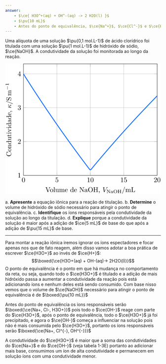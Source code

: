 ```yaml
---
answer:
    - $\ce{ H3O^+(aq) + OH^-(aq) -> 2 H2O(l) }$
    - $\pu{10 mL}$
    - Antes do ponto de equivalência, $\ce{Na^+}$, $\ce{Cl^-}$ e $\ce{H^+}$. No ponto de equivalência, $\ce{Na^+}$ e $\ce{Cl^-}$. Após o ponto de equivalência, $\ce{Na^+}$, $\ce{H3O^+}$ e $\ce{Cl^-}$. 
---
```



Uma alíquota de uma solução $\pu{0,1 mol.L-1}$ de ácido clorídrico foi titulada com uma solução $\pu{1 mol.L-1}$ de hidróxido de sódio, $\ce{NaOH}$. A condutividade da solução foi monitorada ao longo da reação.

![Figura do problema 3F51.](3F51-1P.svg)

a. **Apresente** a equação iônica para a reação de titulação.
b. **Determine** o volume de hidróxido de sódio necessário para atingir o ponto de equivalência.
c. **Identifique** os íons responsáveis pela condutividade da solução ao longo da titulação.
d. **Explique** porque a condutividade da solução é maior após a adição de $\ce{5 mL}$ de base do que após a adição de $\pu{15 mL}$ de base.

---

Para montar a reação iônica iremos ignorar os íons espectadores e focar apenas nos que de fato reagem, além disso vamos adotar a boa prática de escrever $\ce{H3O+}$ ao invés de $\ce{H+}$:
$$\boxed{\ce{H3O+(aq) + OH-(aq)-> 2H2O(l)}}$$
O ponto de equivalência é o ponto em que há mudança no comportamento da reta, ou seja, quando todo o $\ce{H3O+}$ é titulado e a adição de mais hidróxido passa a aumentar a condutividade da reação pois está adicionando íons e nenhum deles está sendo consumido.
Com base nisso vemos que o volume de $\ce{NaOH}$ necessário para atingir o ponto de equivalência é de $\boxed{\pu{10 mL}}$

Antes do ponto de equivalência os íons responsáveis serão $\boxed{\ce{Na+, Cl-, H3O+}}$ pois todo o $\ce{OH-}$  reage com parte do $\ce{H3O+}$, após o ponto de equivalência, todo o $\ce{H3O+}$ já foi precipitado, e agora o $\ce{OH-}$ começa a influenciar na solução pois não é mais consumida pelo $\ce{H3O+}$, portanto os íons responsáveis serão $\boxed{\ce{Na+, Cl^{-}, OH^{-}}}$

A condutividade do $\ce{H3O+}$ é maior que a soma das condutividades do $\ce{Na+}$ e do $\ce{OH-}$ (veja tabela 1-3E) portanto ao adicionar mais base, consumimos um íon de alta condutividade e permanecem em solução íons com uma condutividade menor.

